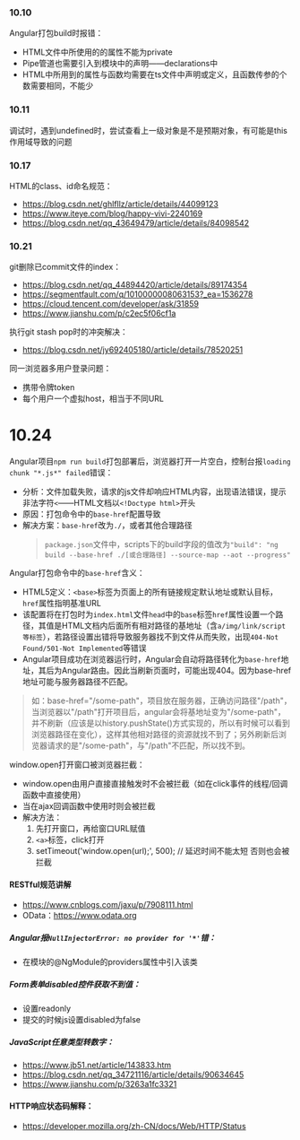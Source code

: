 
### 10.10
Angular打包build时报错：
* HTML文件中所使用的的属性不能为private
* Pipe管道也需要引入到模块中的声明——declarations中
* HTML中所用到的属性与函数均需要在ts文件中声明或定义，且函数传参的个数需要相同，不能少

### 10.11
调试时，遇到undefined时，尝试查看上一级对象是不是预期对象，有可能是this作用域导致的问题

### 10.17
HTML的class、id命名规范：
* https://blog.csdn.net/ghlfllz/article/details/44099123
* https://www.iteye.com/blog/happy-vivi-2240169
* https://blog.csdn.net/qq_43649479/article/details/84098542

### 10.21
git删除已commit文件的index：
* https://blog.csdn.net/qq_44894420/article/details/89174354
* https://segmentfault.com/q/1010000008063153?_ea=1536278
* https://cloud.tencent.com/developer/ask/31859
* https://www.jianshu.com/p/c2ec5f06cf1a

执行git stash pop时的冲突解决：
* https://blog.csdn.net/jy692405180/article/details/78520251

同一浏览器多用户登录问题：
* 携带令牌token
* 每个用户一个虚拟host，相当于不同URL

# 10.24
Angular项目`npm run build`打包部署后，浏览器打开一片空白，控制台报`loading chunk "*.js*" failed`错误：
* 分析：文件加载失败，请求的js文件却响应HTML内容，出现语法错误，提示非法字符`<`——HTML文档以`<!Doctype html>`开头
* 原因：打包命令中的`base-href`配置导致
* 解决方案：`base-href`改为`./`，或者其他合理路径
    > `package.json`文件中，scripts下的build字段的值改为`"build": "ng build --base-href ./[或合理路径] --source-map --aot --progress"`

Angular打包命令中的`base-href`含义：
* HTML5定义：`<base>`标签为页面上的所有链接规定默认地址或默认目标，`href`属性指明基准URL
* 该配置将在打包时为`index.html`文件`head`中的`base`标签`href`属性设置一个路径，其值是HTML文档内后面所有相对路径的基地址（含`a/img/link/script等标签`），若路径设置出错将导致服务器找不到文件从而失败，出现`404-Not Found/501-Not Implemented`等错误
* Angular项目成功在浏览器运行时，Angular会自动将路径转化为`base-href`地址，其后为Angular路由。因此当刷新页面时，可能出现404。因为base-href地址可能与服务器路径不匹配。
>如：base-href="/some-path"，项目放在服务器，正确访问路径"/path"，当浏览器以"/path"打开项目后，angular会将基地址变为"/some-path"，并不刷新（应该是以history.pushState()方式实现的，所以有时候可以看到浏览器路径在变化），这样其他相对路径的资源就找不到了；另外刷新后浏览器请求的是"/some-path"，与"/path"不匹配，所以找不到。

window.open打开窗口被浏览器拦截：
* window.open由用户直接直接触发时不会被拦截（如在click事件的线程/回调函数中直接使用）
* 当在ajax回调函数中使用时则会被拦截
* 解决方法：
    1. 先打开窗口，再给窗口URL赋值
    2. `<a>`标签，click打开
    3. setTimeout('window.open(url);', 500); // 延迟时间不能太短 否则也会被拦截

#### RESTful规范讲解
* https://www.cnblogs.com/jaxu/p/7908111.html
* OData：https://www.odata.org

##### Angular报`NullInjectorError: no provider for '*'`错：
* 在模块的@NgModule的providers属性中引入该类

##### Form表单disabled控件获取不到值：
* 设置readonly
* 提交的时候js设置disabled为false

##### JavaScript任意类型转数字：
* https://www.jb51.net/article/143833.htm
* https://blog.csdn.net/qq_34721116/article/details/90634645
* https://www.jianshu.com/p/3263a1fc3321

#### HTTP响应状态码解释：
* https://developer.mozilla.org/zh-CN/docs/Web/HTTP/Status
